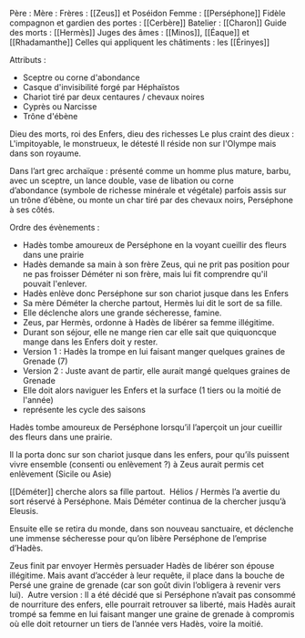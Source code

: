 Père : 
Mère : 
Frères : [[Zeus]] et Poséidon
Femme : [[Perséphone]]
Fidèle compagnon et gardien des portes : [[Cerbère]]
Batelier : [[Charon]]
Guide des morts : [[Hermès]]
Juges des âmes : [[Minos]], [[Éaque]] et [[Rhadamanthe]]
Celles qui appliquent les châtiments : les [[Érinyes]]

Attributs : 
- Sceptre ou corne d'abondance
- Casque d'invisibilité forgé par Héphaïstos
- Chariot tiré par deux centaures / chevaux noires
- Cyprès ou Narcisse
- Trône d'ébène

Dieu des morts, roi des Enfers, dieu des richesses
Le plus craint des dieux : L'impitoyable, le monstrueux, le détesté
Il réside non sur l'Olympe mais dans son royaume. 

Dans l’art grec archaïque : présenté comme un homme plus mature, barbu, avec un sceptre, un lance double, vase de libation ou corne d’abondance (symbole de richesse minérale et végétale) parfois assis sur un trône d’ébène, ou monte un char tiré par des chevaux noirs, Perséphone à ses côtés.

Ordre des évènements : 
- Hadès tombe amoureux de Perséphone en la voyant cueillir des fleurs dans une prairie
- Hadès demande sa main à son frère Zeus, qui ne prit pas position pour ne pas froisser Déméter ni son frère, mais lui fit comprendre qu'il pouvait l'enlever.
- Hadès enlève donc Perséphone sur son chariot jusque dans les Enfers
- Sa mère Déméter la cherche partout, Hermès lui dit le sort de sa fille. 
- Elle déclenche alors une grande sécheresse, famine.
- Zeus, par Hermès, ordonne à Hadès de libérer sa femme illégitime.
- Durant son séjour, elle ne mange rien car elle sait que quiquoncque mange dans les Enfers doit y rester. 
- Version 1 : Hadès la trompe en lui faisant manger quelques graines de Grenade (7)
- Version 2 : Juste avant de partir, elle aurait mangé quelques graines de Grenade
- Elle doit alors naviguer les Enfers et la surface (1 tiers ou la moitié de l'année)
- représente les cycle des saisons



Hadès tombe amoureux de Perséphone lorsqu’il l’aperçoit un jour cueillir des fleurs dans une prairie.

Il la porta donc sur son chariot jusque dans les enfers, pour qu’ils puissent vivre ensemble (consenti ou enlèvement ?) à Zeus aurait permis cet enlèvement (Sicile ou Asie)

[[Déméter]] cherche alors sa fille partout.  Hélios / Hermès l’a avertie du sort réservé à Perséphone. Mais Déméter continua de la chercher jusqu’à Eleusis.

Ensuite elle se retira du monde, dans son nouveau sanctuaire, et déclenche une immense sécheresse pour qu’on libère Perséphone de l’emprise d’Hadès.

Zeus finit par envoyer Hermès persuader Hadès de libérer son épouse illégitime. Mais avant d’accéder à leur requête, il place dans la bouche de Persé une graine de grenade (car son goût divin l’obligera à revenir vers lui).  Autre version : Il a été décidé que si Perséphone n’avait pas consommé de nourriture des enfers, elle pourrait retrouver sa liberté, mais Hadès aurait trompé sa femme en lui faisant manger une graine de grenade à compromis où elle doit retourner un tiers de l’année vers Hadès, voire la moitié.
